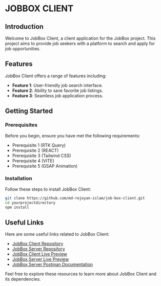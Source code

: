 # JOBBOX CLIENT

## Introduction

Welcome to JobBox Client, a client application for the JobBox project. This project aims to provide job seekers with a platform to search and apply for job opportunities.

## Features

JobBox Client offers a range of features including:

- **Feature 1**: User-friendly job search interface.
- **Feature 2**: Ability to save favorite job listings.
- **Feature 3**: Seamless job application process.

## Getting Started

### Prerequisites

Before you begin, ensure you have met the following requirements:

- Prerequisite 1 (RTK Query)
- Prerequisite 2 (REACT)
- Prerequisite 3 (Tailwind CSS)
- Prerequisite 4 (VITE)
- Prerequisite 5 (GSAP Animation)

### Installation

Follow these steps to install JobBox Client:

```bash
git clone https://github.com/md-rejoyan-islam/job-box-client.git
cd yourprojectdirectory
npm install
```

## Useful Links

Here are some useful links related to JobBox Client:

- [JobBox Client Repository](https://github.com/md-rejoyan-islam/job-box-client)
- [JobBox Server Repository](https://github.com/md-rejoyan-islam/job-box-server.git)
- [JobBox Client Live Preview](https://github.com/md-rejoyan-islam/job-box-server.git)
- [JobBox Server Live Preview](https://github.com/md-rejoyan-islam/job-box-server.git)
- [JobBox Server Postman Documentation](https://github.com/md-rejoyan-islam/job-box-server.git)

Feel free to explore these resources to learn more about JobBox Client and its dependencies.
